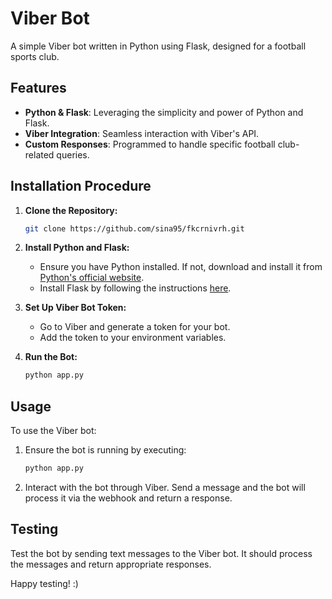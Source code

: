 # Viber Bot

A simple Viber bot written in Python using Flask, designed for a football sports club.

## Features

- **Python & Flask**: Leveraging the simplicity and power of Python and Flask.
- **Viber Integration**: Seamless interaction with Viber's API.
- **Custom Responses**: Programmed to handle specific football club-related queries.

## Installation Procedure

1. **Clone the Repository:**
   ```sh
   git clone https://github.com/sina95/fkcrnivrh.git
   ```
2. **Install Python and Flask:**
   - Ensure you have Python installed. If not, download and install it from [Python's official website](https://www.python.org/downloads/).
   - Install Flask by following the instructions [here](https://flask.palletsprojects.com/en/3.0.x/installation/).
   
3. **Set Up Viber Bot Token:**
   - Go to Viber and generate a token for your bot.
   - Add the token to your environment variables.

4. **Run the Bot:**
   ```sh
   python app.py
   ```

## Usage

To use the Viber bot:

1. Ensure the bot is running by executing:
    ```sh
    python app.py
    ```
2. Interact with the bot through Viber. Send a message and the bot will process it via the webhook and return a response.

## Testing

Test the bot by sending text messages to the Viber bot. It should process the messages and return appropriate responses.

Happy testing! :)
